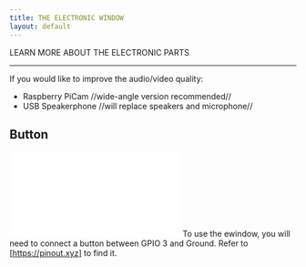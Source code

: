 ```yaml
---
title: THE ELECTRONIC WINDOW
layout: default
---
```


LEARN MORE ABOUT THE ELECTRONIC PARTS

---
If you would like to improve the audio/video quality:
- Raspberry PiCam //wide-angle version recommended//
- USB Speakerphone //will replace speakers and microphone//

## Button
![button](button_500px.jpg.md)
To use the ewindow, you will need to connect a button between GPIO 3 and Ground. Refer to [https://pinout.xyz] to find it.
